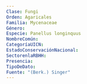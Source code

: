 ```yaml
---
Clase: Fungi
Orden: Agaricales
Familia: Mycenaceae
Género: 
Especie: Panellus longinquus
NombreComún: 
CategoríaUICN: 
EstadoConservaciónNacional: 
SectorenlaRBHH: 
Presencia: 
TipoDeDato: 
Fuente: "(Berk.) Singer"
---
```


